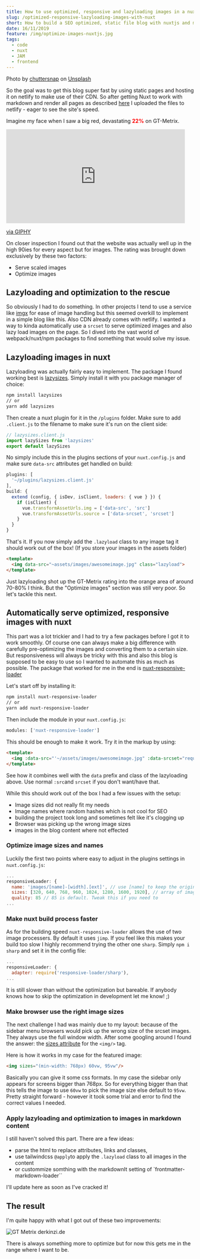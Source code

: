 ```yaml
---
title: How to use optimized, responsive and lazyloading images in a nuxt project
slug: /optimized-responsive-lazyloading-images-with-nuxt
short: How to build a SEO optimized, static file blog with nuxtjs and markdown files. Including a sitemap.xml and category or tag pages.
date: 16/11/2019
feature: /img/optimize-images-nuxtjs.jpg
tags:
  - code
  - nuxt
  - JAM
  - frontend
---
```

<span>Photo by <a href="https://unsplash.com/@chuttersnap?utm_source=unsplash&amp;utm_medium=referral&amp;utm_content=creditCopyText" rel="nofollow">chuttersnap</a> on <a href="/s/photos/speed?utm_source=unsplash&amp;utm_medium=referral&amp;utm_content=creditCopyText" rel="nofollow">Unsplash</a></span>

So the goal was to get this blog super fast by using static pages and hosting it on netlify to make use of their CDN. So after getting Nuxt to work with markdown and render all pages as described [here](/nuxt-jam-stack) I uploaded the files to netlify - eager to see the site's speed.

Imagine my face when I saw a big red, devastating <span style="color:red;font-weight:600">**22%**</span> on GT-Metrix.

<div class="mx-auto">
<iframe class="mx-auto" src="https://giphy.com/embed/aWPGuTlDqq2yc" width="480" height="252" frameBorder="0" class="giphy-embed" allowFullScreen></iframe>
<p class="text-center"><a href="https://giphy.com/gifs/celebrity-reshuffle-aWPGuTlDqq2yc" class="text-sm">via GIPHY</a></p>
</div>

On closer inspection I found out that the website was actually well up in the high 90ies for every aspect but for images. The rating was brought down exclusively by these two factors:

- Serve scaled images
- Optimize images

## Lazyloading and optimization to the rescue

So obviously I had to do something. In other projects I tend to use a service like [imgx](https://www.imgix.com/) for ease of image handling but this seemed overkill to implement in a simple blog like this. Also CDN already comes with netlify. I wanted a way to kinda automatically use a `srcset` to serve optimized images and also lazy load images on the page. So I dived into the vast world of webpack/nuxt/npm packages to find something that would solve my issue.

## Lazyloading images in nuxt

Lazyloading was actually fairly easy to implement. The package I found working best is [lazysizes](https://github.com/aFarkas/lazysizes). Simply install it with you package manager of choice:

```bash
npm install lazysizes
// or
yarn add lazysizes
```

Then create a nuxt plugin for it in the `/plugins` folder. Make sure to add `.client.js` to the filename to make sure it's run on the client side:

```javascript
// lazysizes.client.js
import lazySizes from 'lazysizes'
export default lazySizes
```

No simply include this in the plugins sections of your `nuxt.config.js` and make sure `data-src` attributes get handled on build:

```javascript
plugins: [
  '~/plugins/lazysizes.client.js'
],
build: {
  extend (config, { isDev, isClient, loaders: { vue } }) {
    if (isClient) {
      vue.transformAssetUrls.img = ['data-src', 'src']
      vue.transformAssetUrls.source = ['data-srcset', 'srcset']
    }
  }
}
```

That's it. If you now simply add the `.lazyload` class to any image tag it should work out of the box! (If you store your images in the assets folder)

```html
<template>
  <img data-src="~assets/images/awesomeimage.jpg" class="lazyload">
</template>
```

Just lazyloading shot up the GT-Metrix rating into the orange area of around 70-80% I think. But the "Optimize images" section was still very poor. So let's tackle this next.

## Automatically serve optimized, responsive images with nuxt

This part was a lot trickier and I had to try a few packages before I got it to work smoothly. Of course one can always make a big difference with carefully pre-optimizing the images and converting them to a certain size. But responsiveness will always be tricky with this and also this blog is supposed to be easy to use so I wanted to automate this as much as possible. The package that worked for me in the end is [nuxt-responsive-loader](https://www.npmjs.com/package/nuxt-responsive-loader)

Let's start off by installing it:

```bash
npm install nuxt-responsive-loader
// or
yarn add nuxt-responsive-loader
```

Then include the module in your `nuxt.config.js`:

```javascript
modules: ['nuxt-responsive-loader']
```

This should be enough to make it work. Try it in the markup by using:

```html
<template>
  <img :data-src="'~/assets/images/awesomeimage.jpg" :data-srcset="require('~/assets/images/awesomeimage.jpg).srcSet" class="lazyload">
</template>
```

See how it combines well with the `data` prefix and class of the lazyloading above. Use normal `:src`and `srcset` if you don't want/have that.

While this should work out of the box I had a few issues with the setup:

- Image sizes did not really fit my needs
- Image names where random hashes which is not cool for SEO
- building the project took long and sometimes felt like it's clogging up
- Browser was picking up the wrong image sizes
- images in the blog content where not effected

### Optimize image sizes and names

Luckily the first two points where easy to adjust in the plugins settings in `nuxt.config.js`:

```javascript
...
responsiveLoader: {
  name: 'images/[name]-[width].[ext]', // use [name] to keep the original filename
  sizes: [320, 640, 768, 960, 1024, 1280, 1600, 1920], // array of image sizes - adjust to your layout needs
  quality: 85 // 85 is default. Tweak this if you need to
...
```

### Make nuxt build process faster

As for the building speed `nuxt-responsive-loader` allows the use of two image processers. By default it uses `jimp`. If you feel like this makes your build too slow I highly recommend trying the other one `sharp`. Simply `npm i sharp` and set it in the config file:

```javascript
...
responsiveLoader: {
  adapter: require('responsive-loader/sharp'),
...
```

It is still slower than without the optimization but bareable. If anybody knows how to skip the optimization in development let me know! ;)

### Make browser use the right image sizes

The next challenge I had was mainly due to my layout: because of the sidebar menu browsers would pick up the wrong size of the srcset images. They always use the full window width. After some googling around I found the answer: the [sizes attribute](https://developer.mozilla.org/en-US/docs/Learn/HTML/Multimedia_and_embedding/Responsive_images) for the `<img/>` tag.

Here is how it works in my case for the featured image:

```html
<img sizes="(min-width: 768px) 60vw, 95vw"/>
````

Basically you can give it some css formats. In my case the sidebar only appears for screens bigger than 768px. So for everything bigger than that this tells the image to use `60vw` to pick the image size else default to `95vw`. Pretty straight forward - however it took some trial and error to find the correct values I needed.

### Apply lazyloading and optimization to images in markdown content

I still haven't solved this part. There are a few ideas: 

- parse the html to replace attributes, links and classes, 
- use tailwindcss `@apply`to apply the `.lazyload` class to all images in the content
- or custommize somthing with the markdownIt setting of `frontmatter-markdown-loader``

I'll update here as soon as I've cracked it!

## The result

I'm quite happy with what I got out of these two improvements:

![GT Metrix derkinzi.de](/images/2019/gt-metrix-derkinzi.jpg)

There is always something more to optimize but for now this gets me in the range where I want to be.
